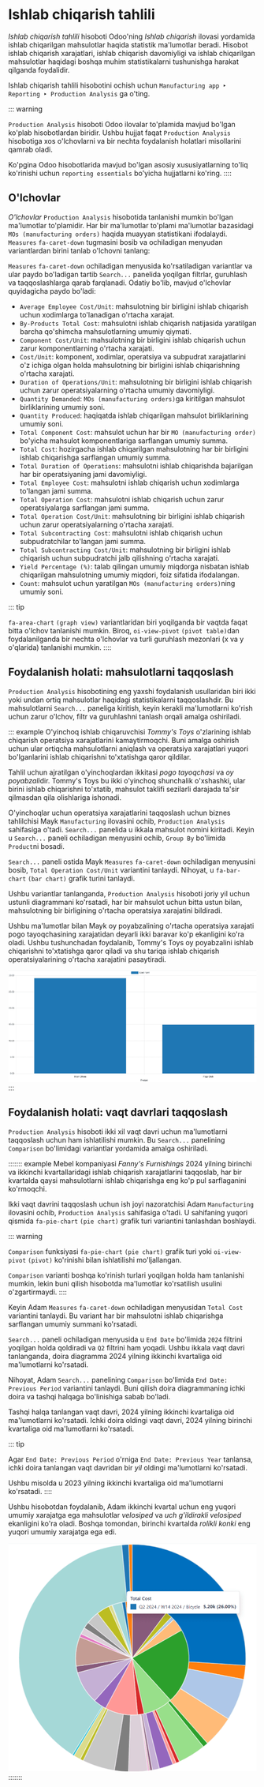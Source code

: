 # Ishlab chiqarish tahlili

*Ishlab chiqarish tahlili* hisoboti Odoo'ning *Ishlab chiqarish* ilovasi yordamida ishlab chiqarilgan mahsulotlar haqida statistik ma'lumotlar beradi. Hisobot ishlab chiqarish xarajatlari, ishlab chiqarish davomiyligi va ishlab chiqarilgan mahsulotlar haqidagi boshqa muhim statistikalarni tushunishga harakat qilganda foydalidir.

Ishlab chiqarish tahlili hisobotini ochish uchun `Manufacturing app ‣ Reporting ‣ Production Analysis` ga o'ting.

::: warning

`Production Analysis` hisoboti Odoo ilovalar to'plamida mavjud bo'lgan ko'plab hisobotlardan biridir. Ushbu hujjat faqat `Production Analysis` hisobotiga xos o'lchovlarni va bir nechta foydalanish holatlari misollarini qamrab oladi.

Ko'pgina Odoo hisobotlarida mavjud bo'lgan asosiy xususiyatlarning to'liq ko'rinishi uchun `reporting essentials` bo'yicha hujjatlarni ko'ring.
::::

## O'lchovlar

*O'lchovlar* `Production Analysis` hisobotida tanlanishi mumkin bo'lgan ma'lumotlar to'plamidir. Har bir ma'lumotlar to'plami ma'lumotlar bazasidagi `MOs (manufacturing orders)` haqida muayyan statistikani ifodalaydi. `Measures` `fa-caret-down` tugmasini bosib va ochiladigan menyudan variantlardan birini tanlab o'lchovni tanlang:

`Measures` `fa-caret-down` ochiladigan menyusida ko'rsatiladigan variantlar va ular paydo bo'ladigan tartib `Search...` panelida yoqilgan filtrlar, guruhlash va taqqoslashlarga qarab farqlanadi. Odatiy bo'lib, mavjud o'lchovlar quyidagicha paydo bo'ladi:

- `Average Employee Cost/Unit`: mahsulotning bir birligini ishlab chiqarish uchun xodimlarga to'lanadigan o'rtacha xarajat.
- `By-Products Total Cost`: mahsulotni ishlab chiqarish natijasida yaratilgan barcha qo'shimcha mahsulotlarning umumiy qiymati.
- `Component Cost/Unit`: mahsulotning bir birligini ishlab chiqarish uchun zarur komponentlarning o'rtacha xarajati.
- `Cost/Unit`: komponent, xodimlar, operatsiya va subpudrat xarajatlarini o'z ichiga olgan holda mahsulotning bir birligini ishlab chiqarishning o'rtacha xarajati.
- `Duration of Operations/Unit`: mahsulotning bir birligini ishlab chiqarish uchun zarur operatsiyalarning o'rtacha umumiy davomiyligi.
- `Quantity Demanded`: `MOs (manufacturing orders)`ga kiritilgan mahsulot birliklarining umumiy soni.
- `Quantity Produced`: haqiqatda ishlab chiqarilgan mahsulot birliklarining umumiy soni.
- `Total Component Cost`: mahsulot uchun har bir `MO (manufacturing order)` bo'yicha mahsulot komponentlariga sarflangan umumiy summa.
- `Total Cost`: hozirgacha ishlab chiqarilgan mahsulotning har bir birligini ishlab chiqarishga sarflangan umumiy summa.
- `Total Duration of Operations`: mahsulotni ishlab chiqarishda bajarilgan har bir operatsiyaning jami davomiyligi.
- `Total Employee Cost`: mahsulotni ishlab chiqarish uchun xodimlarga to'langan jami summa.
- `Total Operation Cost`: mahsulotni ishlab chiqarish uchun zarur operatsiyalarga sarflangan jami summa.
- `Total Operation Cost/Unit`: mahsulotning bir birligini ishlab chiqarish uchun zarur operatsiyalarning o'rtacha xarajati.
- `Total Subcontracting Cost`: mahsulotni ishlab chiqarish uchun subpudratchilar to'langan jami summa.
- `Total Subcontracting Cost/Unit`: mahsulotning bir birligini ishlab chiqarish uchun subpudratchi jalb qilishning o'rtacha xarajati.
- `Yield Percentage (%)`: talab qilingan umumiy miqdorga nisbatan ishlab chiqarilgan mahsulotning umumiy miqdori, foiz sifatida ifodalangan.
- `Count`: mahsulot uchun yaratilgan `MOs (manufacturing orders)`ning umumiy soni.

::: tip

`fa-area-chart` `(graph view)` variantlaridan biri yoqilganda bir vaqtda faqat bitta o'lchov tanlanishi mumkin. Biroq, `oi-view-pivot` `(pivot table)`dan foydalanilganda bir nechta o'lchovlar va turli guruhlash mezonlari (x va y o'qlarida) tanlanishi mumkin.
::::

## Foydalanish holati: mahsulotlarni taqqoslash

`Production Analysis` hisobotining eng yaxshi foydalanish usullaridan biri ikki yoki undan ortiq mahsulotlar haqidagi statistikalarni taqqoslashdir. Bu mahsulotlarni `Search...` paneliga kiritish, keyin kerakli ma'lumotlarni ko'rish uchun zarur o'lchov, filtr va guruhlashni tanlash orqali amalga oshiriladi.

::: example
O'yinchoq ishlab chiqaruvchisi *Tommy's Toys* o'zlarining ishlab chiqarish operatsiya xarajatlarini kamaytirmoqchi. Buni amalga oshirish uchun ular ortiqcha mahsulotlarni aniqlash va operatsiya xarajatlari yuqori bo'lganlarini ishlab chiqarishni to'xtatishga qaror qildilar.

Tahlil uchun ajratilgan o'yinchoqlardan ikkitasi *pogo tayoqchasi* va *oy poyabzali*dir. Tommy's Toys bu ikki o'yinchoq shunchalik o'xshashki, ular birini ishlab chiqarishni to'xtatib, mahsulot taklifi sezilarli darajada ta'sir qilmasdan qila olishlariga ishonadi.

O'yinchoqlar uchun operatsiya xarajatlarini taqqoslash uchun biznes tahlilchisi Mayk `Manufacturing` ilovasini ochib, `Production Analysis` sahifasiga o'tadi. `Search...` panelida u ikkala mahsulot nomini kiritadi. Keyin u `Search...` paneli ochiladigan menyusini ochib, `Group By` bo'limida `Product`ni bosadi.

`Search...` paneli ostida Mayk `Measures` `fa-caret-down` ochiladigan menyusini bosib, `Total Operation Cost/Unit` variantini tanlaydi. Nihoyat, u `fa-bar-chart` `(bar chart)` grafik turini tanlaydi.

Ushbu variantlar tanlanganda, `Production Analysis` hisoboti joriy yil uchun ustunli diagrammani ko'rsatadi, har bir mahsulot uchun bitta ustun bilan, mahsulotning bir birligining o'rtacha operatsiya xarajatini bildiradi.

Ushbu ma'lumotlar bilan Mayk oy poyabzalining o'rtacha operatsiya xarajati pogo tayoqchasining xarajatidan deyarli ikki baravar ko'p ekanligini ko'ra oladi. Ushbu tushunchadan foydalanib, Tommy's Toys oy poyabzalini ishlab chiqarishni to'xtatishga qaror qiladi va shu tariqa ishlab chiqarish operatsiyalarining o'rtacha xarajatini pasaytiradi.

![Pogo tayoqchasi va oy poyabzalining operatsiya xarajatlarini taqqoslaydigan ustunli diagramma.](production_analysis/use-case.png)
:::

## Foydalanish holati: vaqt davrlari taqqoslash

`Production Analysis` hisoboti ikki xil vaqt davri uchun ma'lumotlarni taqqoslash uchun ham ishlatilishi mumkin. Bu `Search...` panelining `Comparison` bo'limidagi variantlar yordamida amalga oshiriladi.

::::::: example
Mebel kompaniyasi *Fanny's Furnishings* 2024 yilning birinchi va ikkinchi kvartallaridagi ishlab chiqarish xarajatlarini taqqoslab, har bir kvartalda qaysi mahsulotlarni ishlab chiqarishga eng ko'p pul sarflaganini ko'rmoqchi.

Ikki vaqt davrini taqqoslash uchun ish joyi nazoratchisi Adam `Manufacturing` ilovasini ochib, `Production Analysis` sahifasiga o'tadi. U sahifaning yuqori qismida `fa-pie-chart` `(pie chart)` grafik turi variantini tanlashdan boshlaydi.

::: warning

`Comparison` funksiyasi `fa-pie-chart` `(pie chart)` grafik turi yoki `oi-view-pivot` `(pivot)` ko'rinishi bilan ishlatilishi mo'ljallangan.

`Comparison` varianti boshqa ko'rinish turlari yoqilgan holda ham tanlanishi mumkin, lekin buni qilish hisobotda ma'lumotlar ko'rsatilish usulini o'zgartirmaydi.
::::

Keyin Adam `Measures` `fa-caret-down` ochiladigan menyusidan `Total Cost` variantini tanlaydi. Bu variant har bir mahsulotni ishlab chiqarishga sarflangan umumiy summani ko'rsatadi.

`Search...` paneli ochiladigan menyusida u `End Date` bo'limida `2024` filtrini yoqilgan holda qoldiradi va `Q2` filtrini ham yoqadi. Ushbu ikkala vaqt davri tanlanganda, doira diagramma 2024 yilning ikkinchi kvartaliga oid ma'lumotlarni ko'rsatadi.

Nihoyat, Adam `Search...` panelining `Comparison` bo'limida `End Date: Previous Period` variantini tanlaydi. Buni qilish doira diagrammaning ichki doira va tashqi halqaga bo'linishiga sabab bo'ladi.

Tashqi halqa tanlangan vaqt davri, 2024 yilning ikkinchi kvartaliga oid ma'lumotlarni ko'rsatadi. Ichki doira oldingi vaqt davri, 2024 yilning birinchi kvartaliga oid ma'lumotlarni ko'rsatadi.

::: tip

Agar `End Date: Previous Period` o'rniga `End Date: Previous Year` tanlansa, ichki doira tanlangan vaqt davridan bir *yil* oldingi ma'lumotlarni ko'rsatadi.

Ushbu misolda u 2023 yilning ikkinchi kvartaliga oid ma'lumotlarni ko'rsatadi.
::::

Ushbu hisobotdan foydalanib, Adam ikkinchi kvartal uchun eng yuqori umumiy xarajatga ega mahsulotlar *velosiped* va *uch g'ildirakli velosiped* ekanligini ko'ra oladi. Boshqa tomondan, birinchi kvartalda *rolikli konki* eng yuqori umumiy xarajatga ega edi.

![Taqqoslash filtri yoqilgan Ishlab chiqarish tahlili hisobotining doira diagramma ko'rinishi.](production_analysis/comparison.png)
:::::::